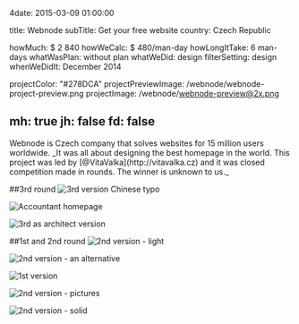 4date: 2015-03-09 01:00:00

title: Webnode
subTitle: Get your free website
country: Czech Republic

howMuch: $ 2 840
howWeCalc: $ 480/man-day
howLongItTake: 6 man-days
whatWasPlan: without plan
whatWeDid: design
filterSetting: design
whenWeDidIt: December 2014

projectColor: "#278DCA"
projectPreviewImage: /webnode/webnode-project-preview.png
projectImage: /webnode/webnode-preview@2x.png

mh: true
jh: false
fd: false
---


<div id="description" class="description">
Webnode is Czech company that solves websites for 15 million users worldwide.
_It was all about designing the best homepage in the world. This project was led by [@VitaValka](http://vitavalka.cz) and it was closed competition made in rounds. The winner is unknown to us._
</div>

##3rd round
<img class="container-page"
  src="/webnode/webnode-3rd-round-chinese.png"
  srcset="/webnode/webnode-3rd-round-chinese@2x.png 2000w,
          /webnode/webnode-3rd-round-chinese.png 1280w,
          /webnode/webnode-3rd-round-chinese@small.png 800w,"
  sizes="100%"
  alt="3rd version Chinese typo">

<img class="container-page left"
  src="/webnode/webnode-3rd-round-accountant.png"
  srcset="/webnode/webnode-3rd-round-accountant@2x.png 2000w,
          /webnode/webnode-3rd-round-accountant.png 1280w,
          /webnode/webnode-3rd-round-accountant.png 800w,"
  sizes="100%"
  alt="Accountant homepage">

<img class="container-page right"
  src="/webnode/webnode-3rd-round-architect.png"
  srcset="/webnode/webnode-3rd-round-architect@2x.png 2000w,
          /webnode/webnode-3rd-round-architect.png 1280w,
          /webnode/webnode-3rd-round-architect.png 800w,"
  sizes="100%"
  alt="3rd as architect version">


##1st and 2nd round
<img class="container-page"
  src="/webnode/webnode-process-1st.png"
  srcset="/webnode/webnode-process-1st@2x.png 2000w,
          /webnode/webnode-process-1st.png 1280w,
          /webnode/webnode-process-1st@small.png 800w,"
  sizes="100%"
  alt="2nd version - light">

<img class="container-page"
  src="/webnode/webnode-process-2nd-light.png"
  srcset="/webnode/webnode-process-2nd-light@2x.png 2000w,
          /webnode/webnode-process-2nd-light.png 1280w,
          /webnode/webnode-process-2nd-light@small.png 800w,"
  sizes="100%"
  alt="2nd version - an alternative">

<img class="container-page left"
  src="/webnode/webnode-process-2nd-alternative.png"
  srcset="/webnode/webnode-process-2nd-alternative@2x.png 2000w,
          /webnode/webnode-process-2nd-alternative.png 1280w,
          /webnode/webnode-process-2nd-alternative@small.png 800w,"
  sizes="100%"
  alt="1st version ">

<img class="container-page right"
  src="/webnode/webnode-process-2nd-alternative2.png"
  srcset="/webnode/webnode-process-2nd-alternative2@2x.png 2000w,
          /webnode/webnode-process-2nd-alternative2.png 1280w,
          /webnode/webnode-process-2nd-alternative2@small.png 800w,"
  sizes="100%"
  alt="2nd version - pictures">

<img class="container-page"
  src="/webnode/webnode-process-2nd-solid.png"
  srcset="/webnode/webnode-process-2nd-solid@2x.png 2000w,
          /webnode/webnode-process-2nd-solid.png 1280w,
          /webnode/webnode-process-2nd-solid@small.png 800w,"
  sizes="100%"
  alt="2nd version - solid">
